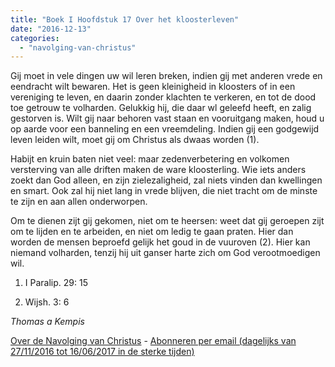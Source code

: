 ```yaml
---
title: "Boek I Hoofdstuk 17 Over het kloosterleven"
date: "2016-12-13"
categories: 
  - "navolging-van-christus"
---
```


Gij moet in vele dingen uw wil leren breken, indien gij met anderen vrede en eendracht wilt bewaren. Het is geen kleinigheid in kloosters of in een vereniging te leven, en daarin zonder klachten te verkeren, en tot de dood toe getrouw te volharden. Gelukkig hij, die daar wl geleefd heeft, en zalig gestorven is. Wilt gij naar behoren vast staan en vooruitgang maken, houd u op aarde voor een banneling en een vreemdeling. Indien gij een godgewijd leven leiden wilt, moet gij om Christus als dwaas worden (1).

Habijt en kruin baten niet veel: maar zedenverbetering en volkomen versterving van alle driften maken de ware kloosterling. Wie iets anders zoekt dan God alleen, en zijn zielezaligheid, zal niets vinden dan kwellingen en smart. Ook zal hij niet lang in vrede blijven, die niet tracht om de minste te zijn en aan allen onderworpen.

Om te dienen zijt gij gekomen, niet om te heersen: weet dat gij geroepen zijt om te lijden en te arbeiden, en niet om ledig te gaan praten. Hier dan worden de mensen beproefd gelijk het goud in de vuuroven (2). Hier kan niemand volharden, tenzij hij uit ganser harte zich om God verootmoedigen wil.

1) I Paralip. 29: 15

2) Wijsh. 3: 6

_Thomas a Kempis_

[Over de Navolging van Christus](/blog/de-navolging-van-christus-in-de-sterke-tijden/) - [Abonneren per email (dagelijks van 27/11/2016 tot 16/06/2017 in de sterke tijden)](http://eepurl.com/cg9VGT)
